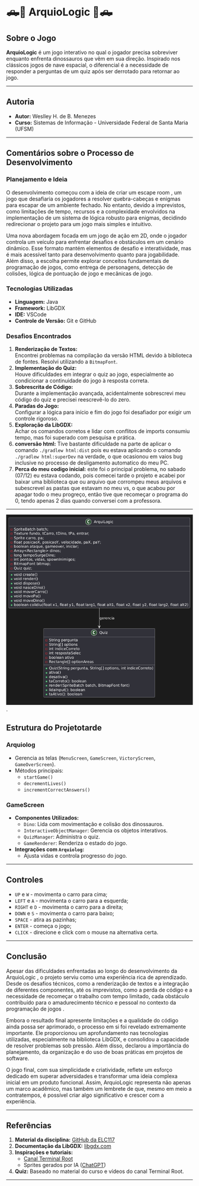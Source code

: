 # 🛻🦖 ArquioLogic 🦖🛻

## Sobre o Jogo
**ArquioLogic** é um jogo interativo no qual o jogador precisa sobreviver enquanto enfrenta dinossauros que vêm em sua direção. Inspirado nos clássicos jogos de nave espacial, o diferencial é a necessidade de responder a perguntas de um quiz após ser derrotado para retornar ao jogo.

---

## Autoria
- **Autor:** Weslley H. de B. Menezes  
- **Curso:** Sistemas de Informação - Universidade Federal de Santa Maria (UFSM)

---

## Comentários sobre o Processo de Desenvolvimento

### Planejamento e Ideia
O desenvolvimento começou com a ideia de criar um escape room , um jogo que desafiaria os jogadores a resolver quebra-cabeças e enigmas para escapar de um ambiente fechado. No entanto, devido a imprevistos, como limitações de tempo, recursos e a complexidade envolvidos na implementação de um sistema de lógica robusto para enigmas, decidindo redirecionar o projeto para um jogo mais simples e intuitivo.

Uma nova abordagem focada em um jogo de ação em 2D, onde o jogador controla um veículo para enfrentar desafios e obstáculos em um cenário dinâmico. Esse formato mantém elementos de desafio e interatividade, mas é mais acessível tanto para desenvolvimento quanto para jogabilidade. Além disso, a escolha permite explorar conceitos fundamentais de programação de jogos, como entrega de personagens, detecção de colisões, lógica de pontuação de jogo e mecânicas de jogo.

### Tecnologias Utilizadas
- **Linguagem:** Java  
- **Framework:** LibGDX  
- **IDE:** VSCode  
- **Controle de Versão:** Git e GitHub  

### Desafios Encontrados
1. **Renderização de Textos:**  
   Encontrei problemas na compilação da versão HTML devido à biblioteca de fontes. Resolvi utilizando a `BitmapFont`.
2. **Implementação do Quiz:**  
   Houve dificuldades em integrar o quiz ao jogo, especialmente ao condicionar a continuidade do jogo à resposta correta.
3. **Sobrescrita de Código:**  
   Durante a implementação avançada, acidentalmente sobrescrevi meu código do quiz e precisei reescrevê-lo do zero.
4. **Paradas do Jogo:**  
   Configurar a lógica para início e fim do jogo foi desafiador por exigir um controle rigoroso.
5. **Exploração da LibGDX:**  
   Achar os comandos corretos e lidar com conflitos de imports consumiu tempo, mas foi superado com pesquisa e prática.
6. **conversão html:**
   Tive bastante dificuldade na parte de aplicar o comando `./gradlew html:dist` pois eu estava aplicando o comando `./gradlew html:superDev` na verdade, o que ocasionou em vaios bug inclusive no processo de desligamento automatico do meu PC.
7. **Perca do meu codigo inicial:**
   este foi o principal problema, no sabado (07/12) eu estava codando, pois comecei tarde o projeto e acabei por baixar uma biblioteca que ou arquivo que corrompeu meus arquivos e subescrevel as pastas que estavam no meu vs, o que acabou por apagar todo o meu progreço, então tive que recomeçar o programa do 0, tendo apenas 2 dias quando conversei com a professora.

---

![Diagrama de Classes](assets/diagrama.png).

## Estrutura do Projetotarde 

### **Arquiolog**
- Gerencia as telas (`MenuScreen`, `GameScreen`, `VictoryScreen`, `GameOverScreen`).
- Métodos principais:
  - `startGame()`
  - `decrementLives()`
  - `incrementCorrectAnswers()`

### **GameScreen**
- **Componentes Utilizados:**
  - `Dino`: Lida com movimentação e colisão dos dinossauros.
  - `InteractiveObjectManager`: Gerencia os objetos interativos.
  - `QuizManager`: Administra o quiz.
  - `GameRenderer`: Renderiza o estado do jogo.
- **Integrações com `Arquiolog`:**
  - Ajusta vidas e controla progresso do jogo.
---

## Controles

- `UP` e `W` - movimenta o carro para cima;
- `LEFT` e `A` - movimenta o carro para a esquerda;
- `RIGHT` e `D` - movimenta o carro para a direita;
- `DOWN` e `S` - movimenta o carro para baixo;
- `SPACE` - atira as pazinhas;
- `ENTER` - começa o jogo;
- `CLICK` - direcione e click com o mouse na alternativa certa.

---

## Conclusão

Apesar das dificuldades enfrentadas ao longo do desenvolvimento da ArquioLogic , o projeto serviu como uma experiência rica de aprendizado. Desde os desafios técnicos, como a renderização de textos e a integração de diferentes componentes, até os imprevistos, como a perda de código e a necessidade de recomeçar o trabalho com tempo limitado, cada obstáculo contribuído para o amadurecimento técnico e pessoal no contexto da programação de jogos .

Embora o resultado final apresente limitações e a qualidade do código ainda possa ser aprimorado, o processo em si foi revelado extremamente importante. Ele proporcionou um aprofundamento nas tecnologias utilizadas, especialmente na biblioteca LibGDX, e consolidou a capacidade de resolver problemas sob pressão. Além disso, declarou a importância do planejamento, da organização e do uso de boas práticas em projetos de software.

O jogo final, com sua simplicidade e criatividade, reflete um esforço dedicado em superar adversidades e transformar uma ideia complexa inicial em um produto funcional. Assim, ArquioLogic representa não apenas um marco acadêmico, mas também um lembrete de que, mesmo em meio a contratempos, é possível criar algo significativo e crescer com a experiência.

---

## Referências
1. **Material da disciplina:** [GitHub da ELC117](https://github.com/andreaInfUFSM/elc117-2024b)  
2. **Documentação da LibGDX:** [libgdx.com](https://libgdx.com/dev/)  
3. **Inspirações e tutoriais:**  
   - [Canal Terminal Root](https://www.youtube.com/watch?v=2bmvlwvnirk)  
   - Sprites gerados por IA ([ChatGPT](https://chatgpt.com/g/g-pmuQfob8d-image-generator))  
4. **Quiz:** Baseado no material do curso e vídeos do canal Terminal Root.

---
